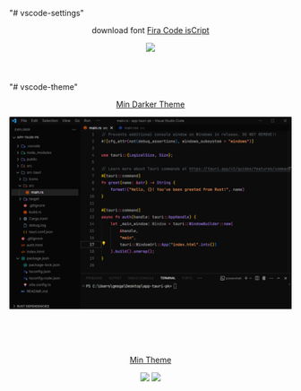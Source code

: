 "# vscode-settings" 
<div align="center">
<p>download font <a href="https://github.com/kencrocken/FiraCodeiScript/archive/refs/heads/master.zip">Fira Code isCript</a></p>
<img src="https://www.richardsumilang.com/images/apps/ide/visual-studio-code/how-to-add-cursive/edtor-cursive-900x409.jpg">
</div>
<br><br><br>
"# vscode-theme" 
<div align="center">
  
  <p><a href="https://marketplace.visualstudio.com/items?itemName=gmsgarcia.min-darker-theme">Min Darker Theme</a></p>
  <img src="https://raw.githubusercontent.com/GmsGarcia/min-darker/5408db96647310f521a5de0657c23e633fda0266/imgs/preview.png" />
</div>

<br><br><br>
<div align="center">
  <p><a href="https://marketplace.visualstudio.com/items?itemName=miguelsolorio.min-theme">Min Theme</a></p>
  <img src="https://raw.githubusercontent.com/misolori/min-theme/master/screenshot-dark.png" />
  <img src="https://raw.githubusercontent.com/misolori/min-theme/master/screenshot-light.png" />
  
</div>
